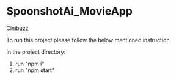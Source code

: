 # SpoonshotAi_MovieApp

Cinibuzz 

To run this project please follow the below mentioned instruction

In the project directory:
1. run "npm i"
2. run "npm start"
